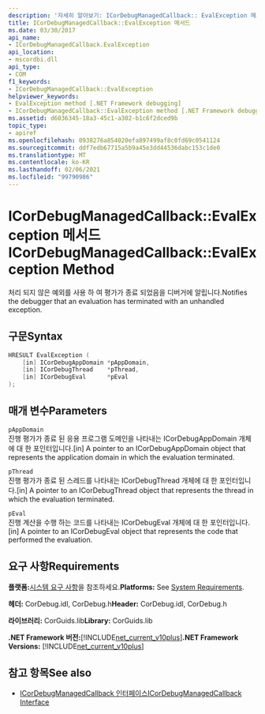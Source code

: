 ```yaml
---
description: '자세히 알아보기: ICorDebugManagedCallback:: EvalException 메서드'
title: ICorDebugManagedCallback::EvalException 메서드
ms.date: 03/30/2017
api_name:
- ICorDebugManagedCallback.EvalException
api_location:
- mscordbi.dll
api_type:
- COM
f1_keywords:
- ICorDebugManagedCallback::EvalException
helpviewer_keywords:
- EvalException method [.NET Framework debugging]
- ICorDebugManagedCallback::EvalException method [.NET Framework debugging]
ms.assetid: d6036345-18a3-45c1-a302-b1c6f2dced9b
topic_type:
- apiref
ms.openlocfilehash: 0938276a854020efa897499af8c0fd69c0541124
ms.sourcegitcommit: ddf7edb67715a5b9a45e3dd44536dabc153c1de0
ms.translationtype: MT
ms.contentlocale: ko-KR
ms.lasthandoff: 02/06/2021
ms.locfileid: "99790986"
---
```

# <a name="icordebugmanagedcallbackevalexception-method"></a><span data-ttu-id="daba4-103">ICorDebugManagedCallback::EvalException 메서드</span><span class="sxs-lookup"><span data-stu-id="daba4-103">ICorDebugManagedCallback::EvalException Method</span></span>

<span data-ttu-id="daba4-104">처리 되지 않은 예외를 사용 하 여 평가가 종료 되었음을 디버거에 알립니다.</span><span class="sxs-lookup"><span data-stu-id="daba4-104">Notifies the debugger that an evaluation has terminated with an unhandled exception.</span></span>  
  
## <a name="syntax"></a><span data-ttu-id="daba4-105">구문</span><span class="sxs-lookup"><span data-stu-id="daba4-105">Syntax</span></span>  
  
```cpp  
HRESULT EvalException (  
    [in] ICorDebugAppDomain *pAppDomain,  
    [in] ICorDebugThread    *pThread,  
    [in] ICorDebugEval      *pEval  
);  
```  
  
## <a name="parameters"></a><span data-ttu-id="daba4-106">매개 변수</span><span class="sxs-lookup"><span data-stu-id="daba4-106">Parameters</span></span>  

 `pAppDomain`  
 <span data-ttu-id="daba4-107">진행 평가가 종료 된 응용 프로그램 도메인을 나타내는 ICorDebugAppDomain 개체에 대 한 포인터입니다.</span><span class="sxs-lookup"><span data-stu-id="daba4-107">[in] A pointer to an ICorDebugAppDomain object that represents the application domain in which the evaluation terminated.</span></span>  
  
 `pThread`  
 <span data-ttu-id="daba4-108">진행 평가가 종료 된 스레드를 나타내는 ICorDebugThread 개체에 대 한 포인터입니다.</span><span class="sxs-lookup"><span data-stu-id="daba4-108">[in] A pointer to an ICorDebugThread object that represents the thread in which the evaluation terminated.</span></span>  
  
 `pEval`  
 <span data-ttu-id="daba4-109">진행 계산을 수행 하는 코드를 나타내는 ICorDebugEval 개체에 대 한 포인터입니다.</span><span class="sxs-lookup"><span data-stu-id="daba4-109">[in] A pointer to an ICorDebugEval object that represents the code that performed the evaluation.</span></span>  
  
## <a name="requirements"></a><span data-ttu-id="daba4-110">요구 사항</span><span class="sxs-lookup"><span data-stu-id="daba4-110">Requirements</span></span>  

 <span data-ttu-id="daba4-111">**플랫폼:**[시스템 요구 사항](../../get-started/system-requirements.md)을 참조하세요.</span><span class="sxs-lookup"><span data-stu-id="daba4-111">**Platforms:** See [System Requirements](../../get-started/system-requirements.md).</span></span>  
  
 <span data-ttu-id="daba4-112">**헤더:** CorDebug.idl, CorDebug.h</span><span class="sxs-lookup"><span data-stu-id="daba4-112">**Header:** CorDebug.idl, CorDebug.h</span></span>  
  
 <span data-ttu-id="daba4-113">**라이브러리:** CorGuids.lib</span><span class="sxs-lookup"><span data-stu-id="daba4-113">**Library:** CorGuids.lib</span></span>  
  
 <span data-ttu-id="daba4-114">**.NET Framework 버전:**[!INCLUDE[net_current_v10plus](../../../../includes/net-current-v10plus-md.md)]</span><span class="sxs-lookup"><span data-stu-id="daba4-114">**.NET Framework Versions:** [!INCLUDE[net_current_v10plus](../../../../includes/net-current-v10plus-md.md)]</span></span>  
  
## <a name="see-also"></a><span data-ttu-id="daba4-115">참고 항목</span><span class="sxs-lookup"><span data-stu-id="daba4-115">See also</span></span>

- [<span data-ttu-id="daba4-116">ICorDebugManagedCallback 인터페이스</span><span class="sxs-lookup"><span data-stu-id="daba4-116">ICorDebugManagedCallback Interface</span></span>](icordebugmanagedcallback-interface.md)
